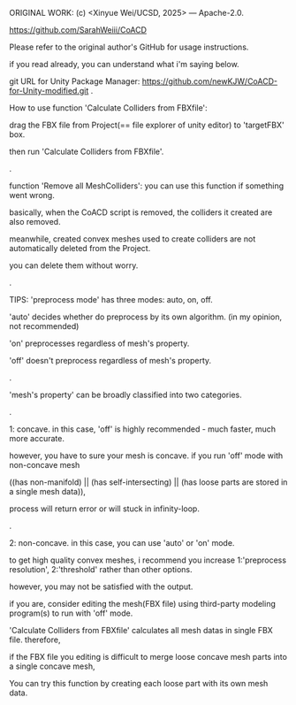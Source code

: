 ORIGINAL WORK: (c) <Xinyue Wei/UCSD, 2025>  — Apache-2.0.

https://github.com/SarahWeiii/CoACD


Please refer to the original author's GitHub for usage instructions.

if you read already, you can understand what i'm saying below.

git URL for Unity Package Manager: https://github.com/newKJW/CoACD-for-Unity-modified.git
.

How to use function 'Calculate Colliders from FBXfile':

drag the FBX file from Project(== file explorer of unity editor) to 'targetFBX' box.

then run 'Calculate Colliders from FBXfile'.

.

function 'Remove all MeshColliders': you can use this function if something went wrong.

basically, when the CoACD script is removed, the colliders it created are also removed.

meanwhile, created convex meshes used to create colliders are not automatically deleted from the Project.

you can delete them without worry.

.

TIPS: 'preprocess mode' has three modes: auto, on, off.

'auto' decides whether do preprocess by its own algorithm. (in my opinion, not recommended)

'on' preprocesses regardless of mesh's property.

'off' doesn't preprocess regardless of mesh's property.

.

'mesh's property' can be broadly classified into two categories.

.

1: concave. in this case, 'off' is highly recommended - much faster, much more accurate.

however, you have to sure your mesh is concave. if you run 'off' mode with non-concave mesh

((has non-manifold) || (has self-intersecting) || (has loose parts are stored in a single mesh data)),

process will return error or will stuck in infinity-loop.

.

2: non-concave. in this case, you can use 'auto' or 'on' mode.

to get high quality convex meshes, i recommend you increase 1:'preprocess resolution', 2:'threshold' rather than other options. 

however, you may not be satisfied with the output.

if you are, consider editing the mesh(FBX file) using third-party modeling program(s) to run with 'off' mode.

'Calculate Colliders from FBXfile' calculates all mesh datas in single FBX file. therefore,

if the FBX file you editing is difficult to merge loose concave mesh parts into a single concave mesh,


You can try this function by creating each loose part with its own mesh data.
